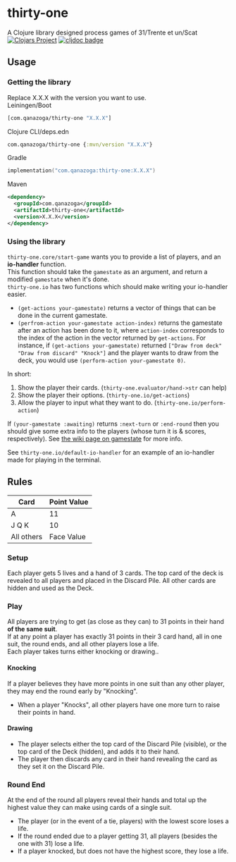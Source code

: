# thirty-one
A Clojure library designed process games of 31/Trente et un/Scat  
[![Clojars Project](https://img.shields.io/clojars/v/com.qanazoga/thirty-one.svg)](https://clojars.org/com.qanazoga/thirty-one)
[![cljdoc badge](https://cljdoc.org/badge/com.qanazoga/thirty-one)](https://cljdoc.org/d/com.qanazoga/thirty-one/)

## Usage
### Getting the library
Replace X.X.X with the version you want to use.  
Leiningen/Boot
```clj
[com.qanazoga/thirty-one "X.X.X"]
````
Clojure CLI/deps.edn
```clj
com.qanazoga/thirty-one {:mvn/version "X.X.X"}
```
Gradle
```kt
implementation("com.qanazoga:thirty-one:X.X.X")
```
Maven
```xml
<dependency>
  <groupId>com.qanazoga</groupId>
  <artifactId>thirty-one</artifactId>
  <version>X.X.X</version>
</dependency>
```
### Using the library
`thirty-one.core/start-game` wants you to provide a list of players, and an **io-handler** function.  
This function should take the `gamestate` as an argument, and return a modified `gamestate` when it's done.  
`thirty-one.io` has two functions which should make writing your io-handler easier.
- `(get-actions your-gamestate)` returns a vector of things that can be done in the current gamestate.
- `(perfrom-action your-gamestate action-index)` returns the gamestate after an action has been done to it, where `action-index` corresponds to the index of the action in the vector returned by `get-actions`. For instance, if `(get-actions your-gamestate)` returned `["Draw from deck" "Draw from discard" "Knock"]` and the player wants to draw from the deck, you would use `(perform-action your-gamestate 0)`.

In short:
1. Show the player their cards. (`thirty-one.evaluator/hand->str` can help)
2. Show the player their options. (`thirty-one.io/get-actions`)
3. Allow the player to input what they want to do. (`thirty-one.io/perform-action`)

If `(your-gamestate :awaiting)` returns `:next-turn` or `:end-round` then you should give some extra info to the players (whose turn it is & scores, respectively). See [the wiki page on gamestate](https://github.com/qanazoga/thirty-one/wiki/gamestate) for more info.  

See `thirty-one.io/default-io-handler` for an example of an io-handler made for playing in the terminal.

## Rules
| Card       | Point Value |
|------------|-------------|
| A          | 11          |
| J Q K      | 10          |
| All others | Face Value  |

### Setup
Each player gets 5 lives and a hand of 3 cards. 
The top card of the deck is revealed to all players and placed in the Discard Pile. 
All other cards are hidden and used as the Deck.
    
### Play
All players are trying to get (as close as they can) to 31 points in their hand **of the same suit**.  
If at any point a player has exactly 31 points in their 3 card hand, all in one suit, the round ends, and all other players lose a life.  
Each player takes turns either knocking or drawing..

#### Knocking
If a player believes they have more points in one suit than any other player, they may end the round early by "Knocking".
- When a player "Knocks", all other players have one more turn to raise their points in hand.

#### Drawing
- The player selects either the top card of the Discard Pile (visible), or the top card of the Deck (hidden), and adds it to their hand.
- The player then discards any card in their hand revealing the card as they set it on the Discard Pile.  

### Round End
At the end of the round all players reveal their hands and total up the highest value they can make using cards of a single suit.
- The player (or in the event of a tie, players) with the lowest score loses a life.
- If the round ended due to a player getting 31, all players (besides the one with 31) lose a life.
- If a player knocked, but does not have the highest score, they lose a life.
